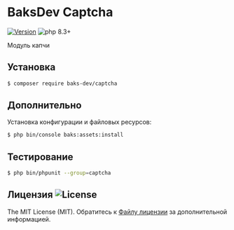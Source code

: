 # BaksDev Captcha

[![Version](https://img.shields.io/badge/version-7.1.3-blue)](https://github.com/baks-dev/captcha/releases)
![php 8.3+](https://img.shields.io/badge/php-min%208.3-red.svg)

Модуль капчи

## Установка

``` bash
$ composer require baks-dev/captcha
```

## Дополнительно

Установка конфигурации и файловых ресурсов:

``` bash
$ php bin/console baks:assets:install
```

## Тестирование

``` bash
$ php bin/phpunit --group=captcha
```

## Лицензия ![License](https://img.shields.io/badge/MIT-green)

The MIT License (MIT). Обратитесь к [Файлу лицензии](LICENSE.md) за дополнительной информацией.
